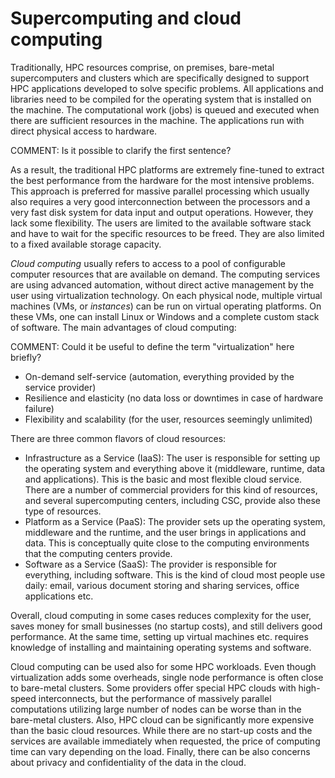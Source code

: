 # Supercomputing and cloud computing

Traditionally, HPC resources comprise, on premises, bare-metal
supercomputers and clusters which are specifically designed to support HPC
applications developed to solve specific problems. All applications and
libraries need to be compiled for the operating system that is installed on
the machine. The computational work (jobs) is queued and executed when there
are sufficient resources in the machine. The applications run with direct
physical access to hardware.

COMMENT: Is it possible to clarify the first sentence?  

As a result, the traditional HPC platforms are extremely fine-tuned to extract the
best performance from the hardware for the most intensive
problems. This approach is preferred for massive 
parallel processing which usually also requires a very good interconnection
between the processors and a very fast disk system for data input and output
operations. However, they lack some flexibility. The
users are limited to the available software stack and have to wait for the
specific resources to be freed. They are also limited to a fixed available storage capacity.

_Cloud computing_ usually refers to access to a pool of configurable
computer resources that are available on demand. The computing services
are using advanced automation, without direct active management by the user
using virtualization technology. On each physical node, multiple
virtual machines (VMs, or _instances_) can be run on virtual operating platforms. On
these VMs, one can install Linux or Windows and a complete custom stack of
software. The main advantages of cloud computing:

COMMENT: Could it be useful to define the term "virtualization" here briefly?  

* On-demand self-service (automation, everything provided by the service
  provider)
* Resilience and elasticity (no data loss or downtimes in case of hardware
  failure)
* Flexibility and scalability (for the user, resources seemingly unlimited)

There are three common flavors of cloud resources:
* Infrastructure as a Service (IaaS): The user is responsible for setting up the operating system
and everything above it (middleware, runtime, data and applications). This is the basic and most 
flexible cloud service. There are a number of commercial providers for this kind
of resources, and several supercomputing centers, including CSC,
provide also these type of resources.
* Platform as a Service (PaaS): The provider sets up the operating system, middleware and the runtime,
and the user brings in applications and data. This is conceptually
quite close to the computing environments that the computing centers provide.
* Software as a Service (SaaS): The provider is responsible for everything, including software.
This is the kind of cloud most people use daily: email, various document storing and sharing services, office applications etc.

Overall, cloud computing in some cases reduces complexity for the user, saves money for
small businesses (no startup costs), and still delivers good performance.
At the same time, setting up virtual machines etc. requires knowledge of
installing and maintaining operating systems and software.

Cloud computing can be used also for some HPC workloads. Even though
virtualization adds some overheads, single node performance is often
close to bare-metal clusters. Some providers offer special HPC clouds with
high-speed interconnects, but the performance of massively parallel
computations utilizing large number of nodes can be worse than in
the bare-metal clusters. Also, HPC cloud can be significantly more
expensive than the basic cloud resources. While there are no start-up costs and the services are
available immediately when requested, the price of computing time can
vary depending on the load. Finally, there can be also concerns about privacy and
confidentiality of the data in the cloud. 
